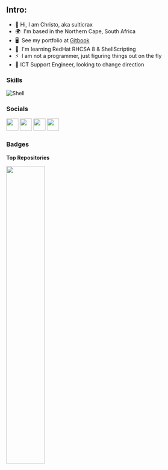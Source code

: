 ## Intro:
*   👋  Hi, I am Christo, aka sulticrax
*   🌍  I'm based in the Northern Cape, South Africa
*   🖥️  See my portfolio at [Gitbook](http://sulticrax.gitbook.io/)
*   🧠  I'm learning RedHat RHCSA 8 & ShellScripting
*   ⚡  I am not a programmer, just figuring things out on the fly
*   🌱  ICT Support Engineer, looking to change direction

### Skills
![Shell](https://img.shields.io/badge/shell-3670A0?style=for-the-badge&logo=shell&logoColor=ffdd54)

### Socials

<p align="left"> <a href="https://discord.com/users/sulticrax" target="_blank" rel="noreferrer"><img src="https://raw.githubusercontent.com/danielcranney/readme-generator/main/public/icons/socials/discord.svg" width="32" height="32" /></a> <a href="https://www.github.com/sulticrax" target="_blank" rel="noreferrer"><img src="https://raw.githubusercontent.com/danielcranney/readme-generator/main/public/icons/socials/github.svg" width="32" height="32" /></a> <a href="https://www.linkedin.com/in/christodeale" target="_blank" rel="noreferrer"><img src="https://raw.githubusercontent.com/danielcranney/readme-generator/main/public/icons/socials/linkedin.svg" width="32" height="32" /></a> <a href="https://www.twitter.com/sulticrax" target="_blank" rel="noreferrer"><img src="https://raw.githubusercontent.com/danielcranney/readme-generator/main/public/icons/socials/twitter.svg" width="32" height="32" /></a></p>

### Badges

<b>Top Repositories</b>

<div width="100%" align="center"><a href="https://github.com/sulticrax/shellscript" align="left"><img align="left" width="45%" src="https://github-readme-stats.vercel.app/api/pin/?username=sulticrax&repo=shellscript&title_color=0891b2&text_color=ffffff&icon_color=0891b2&bg_color=1c1917&hide_border=true&locale=en" /></a></div><br /><br /><br /><br /><br /><br /><br />
<!---
sulticrax/sulticrax is a ✨ special ✨ repository because its `README.md` (this file) appears on your GitHub profile.
You can click the Preview link to take a look at your changes.
--->
